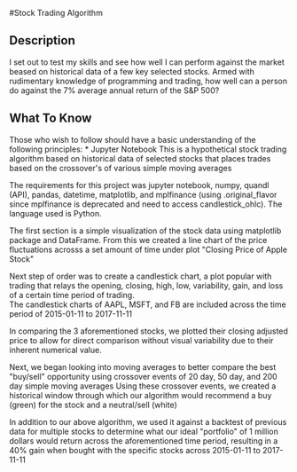 #Stock Trading Algorithm

## Description

I set out to test my skills and see how well I can perform against the market beased on historical data of a few key selected stocks. Armed with rudimentary knowledge of programming and trading, how well can a person do against the 7% average annual return of the S&P 500?

## What To Know

Those who wish to follow should have a basic understanding of the following principles: 
	* Jupyter Notebook
This is a hypothetical stock trading algorithm based on historical data of selected stocks that places trades based on the crossover's of various simple moving averages

The requirements for this project was jupyter notebook, numpy, quandl (API), pandas, datetime, matplotlib, and mplfinance (using .original_flavor since mplfinance is deprecated and need to access candlestick_ohlc). The language used is Python. 

The first section is a simple visualization of the stock data using matplotlib package and DataFrame. From this we created a line chart of the price fluctuations acrosss a set amount of time under plot "Closing Price of Apple Stock"

Next step of order was to create a candlestick chart, a plot popular with trading that relays the opening, closing, high, low, variability, gain, and loss of a certain time period of trading.   
  The candlestick charts of AAPL, MSFT, and FB are included across the time period of 2015-01-11 to 2017-11-11

In comparing the 3 aforementioned stocks, we plotted their closing adjusted price to allow for direct comparison without visual variability due to their inherent numerical value. 

Next, we began looking into moving averages to better compare the best "buy/sell" opportunity using crossover events of 20 day, 50 day, and 200 day simple moving averages
  Using these crossover events, we created a historical window through which our algorithm would recommend a buy (green) for the stock and a neutral/sell (white)
  
In addition to our above algorithm, we used it against a backtest of previous data for multiple stocks to determine what our ideal "portfolio" of 1 million dollars would return across the aforementioned time period, resulting in a 40% gain when bought with the specific stocks across 2015-01-11 to 2017-11-11
